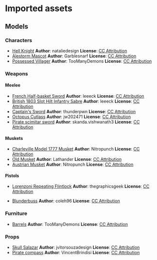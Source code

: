 # Imported assets
## Models
### Characters
- [Hell Knight](https://sketchfab.com/3d-models/doom-hell-knight-2ff3458809da4f3d867a9edfc3ee5f43)
  **Author**: nataliedesign
  **License**: [CC Attribution](http://creativecommons.org/licenses/by/4.0/)
- [Alestorm Mascot](https://sketchfab.com/3d-models/alestorm-mascot-fanart-742b60edb06f4801a0df289afc038058)
  **Author**: Garblesnarf
  **License**: [CC Attribution](http://creativecommons.org/licenses/by/4.0/)
- [Possessed Villager](https://sketchfab.com/3d-models/possessed-villager-60e39b9f42cc418887eea45157f24e42)
  **Author**: TooManyDemons
  **License**: [CC Attribution](http://creativecommons.org/licenses/by/4.0/)

### Weapons
#### Meelee
- [French Half-basket Sword](https://sketchfab.com/3d-models/french-half-basket-sword-of-1750-9c131770c72549b1bc8d29c2c5665212)
  **Author**: leeeck
  **License**: [CC Attribution](http://creativecommons.org/licenses/by/4.0/)
- [British 1803 Slot Hilt Infantry Sabre](https://sketchfab.com/3d-models/british-1803-slot-hilt-infantry-sabre-d3cfc74714a74262859cb78fb7e58fde)
  **Author**: leeeck
  **License**: [CC Attribution](http://creativecommons.org/licenses/by/4.0/)
- [Captain's Sword](https://sketchfab.com/3d-models/captains-sword-2c270885cd55439bb919fe7d69c01c70)
  **Author**: thunderpwn
  **License**: [CC Attribution](http://creativecommons.org/licenses/by/4.0/)
- [Octopus Cutlass](https://sketchfab.com/3d-models/octopus-cutlass-f5ba95d8409a44f180ab84e361183d4a)
  **Author**: jw202471
  **License**: [CC Attribution](http://creativecommons.org/licenses/by/4.0/)
- [Pirate scimitar sword](https://sketchfab.com/3d-models/pirate-scimitar-sword-8d5a1d586c554cb0b4afacee0388612e)
  **Author**: skanda.vishwanath3
  **License**: [CC Attribution](http://creativecommons.org/licenses/by/4.0/)

#### Muskets
- [Charleville Model 1777 Musket](https://sketchfab.com/3d-models/charleville-model-1777-musket-5fe8c3aa1a454d559e768f1556950082)
  **Author**: Nitropunch
  **License**: [CC Attribution](http://creativecommons.org/licenses/by/4.0/)
- [Old Musket](https://sketchfab.com/3d-models/old-musket-48f60e8cc54f4e64961f2e3ebcac5432)
  **Author**: Lathander
  **License**: [CC Attribution](http://creativecommons.org/licenses/by/4.0/)
- [Austrian Musket](https://sketchfab.com/3d-models/austrian-musket-434934d2db8f48d0aa8e964164de47bc)
  **Author**: Nitropunch
  **License**: [CC Attribution](http://creativecommons.org/licenses/by/4.0/)

#### Pistols
- [Lorenzoni Repeating Flintlock](https://sketchfab.com/3d-models/lorenzoni-repeating-flintlock-d01bda3588dc47e1923bb13ba6cdd9d3)
  **Author**: thegraphicsgeek
  **License**: [CC Attribution](http://creativecommons.org/licenses/by/4.0/)

- [Blunderbuss](https://sketchfab.com/3d-models/blunderbuss-4d266138c7c24d3ba5c14eb6553207a3)
  **Author**: coleh96
  **License**: [CC Attribution](http://creativecommons.org/licenses/by/4.0/)

### Furniture
- [Barrels](https://sketchfab.com/3d-models/barrels-1009f5c51391437e9ed2b97f04b9af31)
  **Author**: TooManyDemons
  **License**: [CC Attribution](http://creativecommons.org/licenses/by/4.0/)

### Props
- [Skull Salazar](https://sketchfab.com/3d-models/skull-salazar-downloadable-eeed09437afb4e1ea8a6ff3b0e9964ad)
  **Author**: jvitorsouzadesign
  **License**: [CC Attribution](http://creativecommons.org/licenses/by/4.0/)
- [Pirate compass](https://sketchfab.com/3d-models/pirate-compass-3a51cfca26b34da7a8ac02af373cd130)
  **Author**: VincentBrindisi
  **License**: [CC Attribution](http://creativecommons.org/licenses/by/4.0/)
